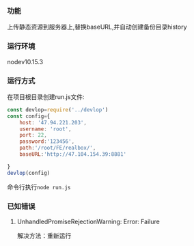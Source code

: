 ### 功能
上传静态资源到服务器上,替换baseURL,并自动创建备份目录history

### 运行环境
nodev10.15.3

### 运行方式
在项目根目录创建run.js文件:
```run.js
const devlop=require('../devlop')
const config={
    host: '47.94.221.203',
    username: 'root',
    port: 22,
    password:'123456',
    path:'/root/FE/realbox/',
    baseURL:'http://47.104.154.39:8881'

}
devlop(config)
```
命令行执行`node run.js`


### 已知错误
1. UnhandledPromiseRejectionWarning: Error: Failure

    解决方法：重新运行
